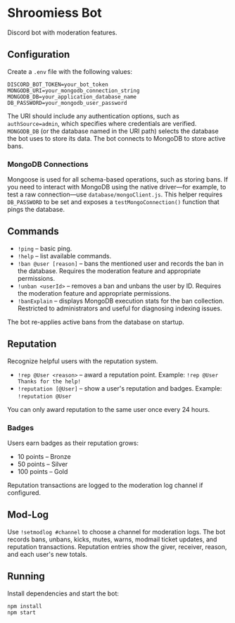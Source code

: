 # Shroomiess Bot

Discord bot with moderation features.

## Configuration

Create a `.env` file with the following values:

```
DISCORD_BOT_TOKEN=your_bot_token
MONGODB_URI=your_mongodb_connection_string
MONGODB_DB=your_application_database_name
DB_PASSWORD=your_mongodb_user_password
```

The URI should include any authentication options, such as `authSource=admin`,
which specifies where credentials are verified. `MONGODB_DB` (or the database
named in the URI path) selects the database the bot uses to store its data. The
bot connects to MongoDB to store active bans.

### MongoDB Connections

Mongoose is used for all schema-based operations, such as storing bans. If you need
to interact with MongoDB using the native driver—for example, to test a raw
connection—use `database/mongoClient.js`. This helper requires `DB_PASSWORD` to
be set and exposes a `testMongoConnection()` function that pings the database.

## Commands

- `!ping` – basic ping.
- `!help` – list available commands.
- `!ban @user [reason]` – bans the mentioned user and records the ban in the database. Requires the moderation feature and appropriate permissions.
- `!unban <userId>` – removes a ban and unbans the user by ID. Requires the moderation feature and appropriate permissions.
- `!banExplain` – displays MongoDB execution stats for the ban collection. Restricted to administrators and useful for diagnosing indexing issues.

The bot re-applies active bans from the database on startup.

## Reputation

Recognize helpful users with the reputation system.

- `!rep @User <reason>` – award a reputation point. Example: `!rep @User Thanks for the help!`
- `!reputation [@User]` – show a user's reputation and badges. Example: `!reputation @User`

You can only award reputation to the same user once every 24 hours.

### Badges

Users earn badges as their reputation grows:

- 10 points – Bronze
- 50 points – Silver
- 100 points – Gold

Reputation transactions are logged to the moderation log channel if configured.

## Mod-Log

Use `!setmodlog #channel` to choose a channel for moderation logs. The bot records
bans, unbans, kicks, mutes, warns, modmail ticket updates, and reputation
transactions. Reputation entries show the giver, receiver, reason, and each
user's new totals.

## Running

Install dependencies and start the bot:

```
npm install
npm start
```
